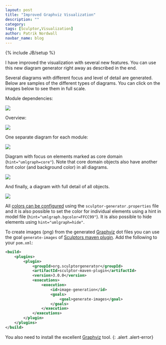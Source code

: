 ```yaml
---
layout: post
title: "Improved Graphviz Visualization"
description: ""
category: 
tags: [Sculptor,Visualization]
author: Patrik Nordwall
navbar_name: blog
---
```

{% include JB/setup %}

I have improved the visualization with several new features. You can use this new diagram generator right away as described in the end.

Several diagrams with different focus and level of detail are generated. Below are samples of the different types of diagrams. You can click on the images below to see them in full scale.

Module dependencies:

![][1]

Overview:

![][2]

One separate diagram for each module:

![][3]

Diagram with focus on elements marked as core domain (`hint="umlgraph=core"`). Note that core domain objects also have another font color (and background color) in all diagrams.

![][4]

And finally, a diagram with full detail of all objects.

![][5]

All [colors can be configured][8] using the `sculptor-generator.properties` file and it is also possible to set the color for individual elements using a hint in model file (`hint="umlgraph.bgcolor=FFCC99"`). It is also possible to hide elements using `hint="umlgraph=hide"`.

To create images (png) from the generated [Graphviz][6] dot files you can use the goal `generate-images` of [Sculptors maven plugin][7]. Add the following to your `pom.xml`:

~~~ xml
<build>
	<plugins>
		<plugin>
			<groupId>org.sculptorgenerator</groupId>
			<artifactId>sculptor-maven-plugin</artifactId>
			<version>3.0.0</version>
			<executions>
				<execution>
					<id>image-generation</id>
					<goals>
						<goal>generate-images</goal>
					</goals>
				</execution>
			</executions>
		</plugin>
	</plugins>
</build>
~~~

You also need to install the excellent [Graphviz][6] tool.
{: .alert .alert-error}

   [1]: /images/2010-03-20-improved-graphviz-visualization/umlgraph-dependencies.dot.png
   [2]: /images/2010-03-20-improved-graphviz-visualization/umlgraph-overview.dot.png
   [3]: /images/2010-03-20-improved-graphviz-visualization/umlgraph-person.dot.png
   [4]: /images/2010-03-20-improved-graphviz-visualization/umlgraph-core-domain.dot.png
   [5]: /images/2010-03-20-improved-graphviz-visualization/umlgraph.dot.png
   [6]: http://www.graphviz.org/
   [7]: /documentation/maven-plugin
   [8]: /documentation/developers-guide#diagram

